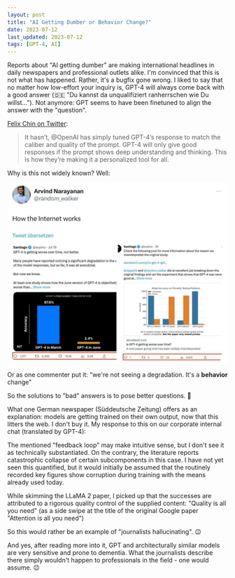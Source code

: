 ```yaml
---
layout: post
title: "AI Getting Dumber or Behavior Change?"
date: 2023-07-12
last_updated: 2023-07-12
tags: [GPT-4, AI]
---
```


Reports about "AI getting dumber" are making international headlines in daily newspapers and professional outlets alike. I'm convinced that this is not what has happened. Rather, it's a bugfix gone wrong. I liked to say that no matter how low-effort your inquiry is, GPT-4 will always come back with a good answer (🇩🇪 "Du kannst da unqualifiziert ranherrschen wie Du willst…"). Not anymore: GPT seems to have been finetuned to align the answer with the "question".

[Felix Chin on Twitter](https://twitter.com/felixchin1/status/1681582623208927233?s=61&t=1UkXMLzJuVuAu7tEUWoR3w):
> It hasn’t, @OpenAI has simply tuned GPT-4’s response to match the caliber and quality of the prompt. GPT-4 will only give good responses if the prompt shows deep understanding and thinking. This is how they’re making it a personalized tool for all.

Why is this not widely known? Well:

![Twitter reactions: sensationalist announcement vs. retraction](assets/img/twitter-reactions-sensationalist-vs-retraction.jpg)

Or as one commenter put it: "we're not seeing a degradation. It's a **behavior** change"

So the solutions to "bad" answers is to pose better questions. 🙂

What one German newspaper (Süddeutsche Zeitung) offers as an explanation: models are getting trained on their own output, now that this litters the web. I don't buy it. My response to this on our corporate internal chat (translated by GPT-4):

The mentioned "feedback loop" may make intuitive sense, but I don't see it as technically substantiated. On the contrary, the literature reports catastrophic collapse of certain subcomponents in this case. I have not yet seen this quantified, but it would initially be assumed that the routinely recorded key figures show corruption during training with the means already used today.

While skimming the LLaMA 2 paper, I picked up that the successes are attributed to a rigorous quality control of the supplied content: "Quality is all you need" (as a side swipe at the title of the original Google paper "Attention is all you need")

So this would rather be an example of "journalists hallucinating". 😉

And yes, after reading more into it, GPT and architecturally similar models are very sensitive and prone to dementia. What the journalists describe there simply wouldn't happen to professionals in the field - one would assume. 😉